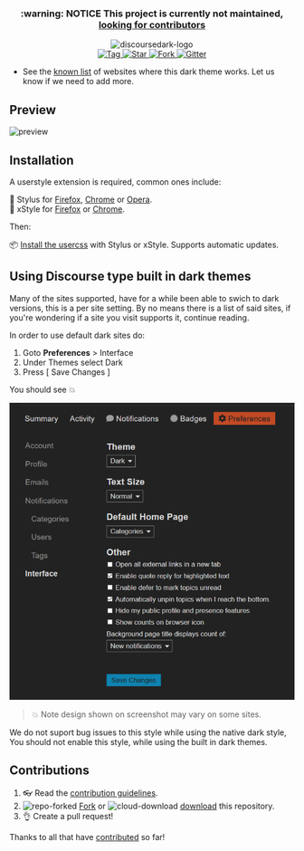 <h3 align="center">:warning: NOTICE This project is currently not maintained,
  <a href="https://github.com/StylishThemes/Discourse-Dark/issues/42">looking for contributors</a>
</h3>

<p align="center">
  <img alt="discoursedark-logo" src="https://rawgit.com/StylishThemes/logos/master/discourse.dark/discoursedark.svg" width="580">
  <br>
  <a href="https://github.com/StylishThemes/Discourse-Dark/tags">
    <img src="https://img.shields.io/github/tag/StylishThemes/Discourse-Dark.svg?label=tag" alt="Tag">
  </a>
  <a href="https://github.com/StylishThemes/Discourse-Dark/stargazers">
    <img src="http://github-svg-buttons.herokuapp.com/star.svg?user=StylishThemes&repo=Discourse-Dark&style=flat&background=007ec6" alt="Star">
  </a>
  <a href="http://github.com/StylishThemes/Discourse-Dark/fork">
    <img src="http://github-svg-buttons.herokuapp.com/fork.svg?user=StylishThemes&repo=Discourse-Dark&style=flat&background=007ec6" alt="Fork">
  </a>
  <a href="https://gitter.im/StylishThemes/Lobby">
    <img src="https://img.shields.io/gitter/room/StylishThemes/Discourse-Dark.js.svg?maxAge=2592000" alt="Gitter">
  </a>
</p>

* See the [known list](https://github.com/StylishThemes/Discourse-Dark/wiki) of websites where this dark theme works. Let us know if we need to add more.

## Preview
![preview](./images/Atom-after.png)

## Installation

A userstyle extension is required, common ones include:

🎨 Stylus for [Firefox](https://addons.mozilla.org/en-US/firefox/addon/styl-us/), [Chrome](https://chrome.google.com/webstore/detail/stylus/clngdbkpkpeebahjckkjfobafhncgmne) or [Opera](https://addons.opera.com/en-gb/extensions/details/stylus/).<br>
🎨 xStyle for [Firefox](https://addons.mozilla.org/firefox/addon/xstyle/) or [Chrome](https://chrome.google.com/webstore/detail/xstyle/hncgkmhphmncjohllpoleelnibpmccpj).

Then:

📦 [Install the usercss](https://github.com/StylishThemes/Discourse-Dark/raw/master/discourse-dark.user.css) with Stylus or xStyle. Supports automatic updates.

## Using Discourse type built in dark themes

Many of the sites supported, have for a while been able to swich to dark versions, this is a per site setting.
By no means there is a list of said sites, if you're wondering if a site you visit supports it, continue reading.

In order to use default dark sites do:

1. Goto  **Preferences** > Interface
1. Under Themes select Dark
1. Press [ Save Changes ]

You should see 💥

![dark-theme](./images/Dark-theme.png)

> 💥 Note design shown on screenshot may vary on some sites.

We do not suport bug issues to this style while using the native dark style,
You should not enable this style, while using the built in dark themes.

## Contributions

1. 👓 Read the [contribution guidelines](./CONTRIBUTING.md).
1. ![repo-forked](https://user-images.githubusercontent.com/136959/42383736-c4cb0db8-80fd-11e8-91ca-12bae108bccc.png) [Fork](https://github.com/StylishThemes/Discourse-Dark/fork) or ![cloud-download](https://user-images.githubusercontent.com/136959/42401932-9ee9cae0-813d-11e8-8691-16e29a85d3b9.png) [download](https://github.com/StylishThemes/Discourse-Dark/archive/master.zip) this repository.
1. 👌 Create a pull request!

Thanks to all that have [contributed](./AUTHORS) so far!
